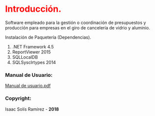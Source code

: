 <h1 style="color: red;">Introducción.</h1>

Software empleado para la gestión o coordinación de presupuestos y producción para empresas en el giro de cancelería de vidrio y aluminio.

Instalación de Paquetería (Dependencias).

<ol type="1">
<li>.NET Framework 4.5 </li>
<li>ReportViewer 2015</li>
<li>SQLLocalDB</li>
<li>SQLSysclrtypes 2014</li>
</ol>

<h3>Manual de Usuario:</h3>

<a href="https://drive.google.com/open?id=1GM6mjO4F1dG5zEFFjk1VFD0oWnWDPW9i">Manual de usuario.pdf</a>

<h3>Copyright:</h3>

Isaac Solís Ramírez - <span style="font-weight: bold;">2018</span>
